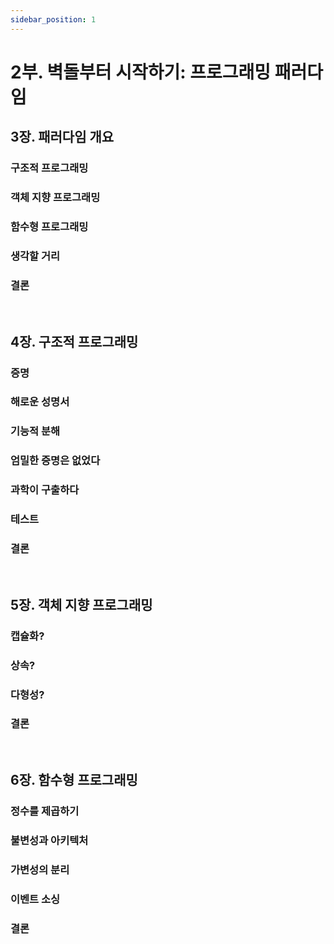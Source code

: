 ```yaml
---
sidebar_position: 1
---
```


# 2부. 벽돌부터 시작하기: 프로그래밍 패러다임

## 3장. 패러다임 개요

### 구조적 프로그래밍

### 객체 지향 프로그래밍

### 함수형 프로그래밍

### 생각할 거리

### 결론

<br/>

## 4장. 구조적 프로그래밍

### 증명

### 해로운 성명서

### 기능적 분해

### 엄밀한 증명은 없었다

### 과학이 구출하다

### 테스트

### 결론

<br/>

## 5장. 객체 지향 프로그래밍

### 캡슐화?

### 상속?

### 다형성?

### 결론

<br/>

## 6장. 함수형 프로그래밍

### 정수를 제곱하기

### 불변성과 아키텍처

### 가변성의 분리

### 이벤트 소싱

### 결론